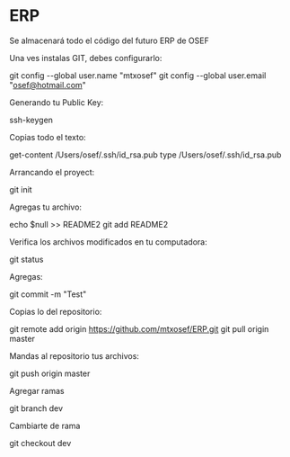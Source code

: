 ﻿# ERP
Se almacenará todo el código del futuro ERP de OSEF

Una ves instalas GIT, debes configurarlo:

git config --global user.name "mtxosef"
git config --global user.email "osef@hotmail.com"

Generando tu Public Key:

ssh-keygen

Copias todo el texto:

get-content /Users/osef/.ssh/id_rsa.pub
type /Users/osef/.ssh/id_rsa.pub

Arrancando el proyect:

git init

Agregas tu archivo:

echo $null >> README2
git add README2

Verifica los archivos modificados en tu computadora:

git status

Agregas:

git commit -m "Test"

Copias lo del repositorio:

git remote add origin https://github.com/mtxosef/ERP.git
git pull origin master

Mandas al repositorio tus archivos:

git push origin master

Agregar ramas

git branch dev

Cambiarte de rama

git checkout dev
